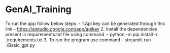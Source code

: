 # GenAI_Training
To run the app follow below steps :-
 1.Api key can be generated through this link - https://aistudio.google.com/app/apikey 
 2. Install the dependencies present in requirements.txt file using command :- python -m pip install -r .\requirements.txt
 3. To run the program use command - streamlit run .\Basic_gpt.py